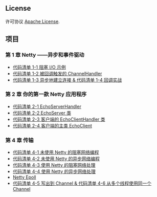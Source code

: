 ## License
许可协议 [Apache License][].

[Apache License]: http://www.apache.org/licenses/LICENSE-2.0

## 项目

### 第 1 章 Netty ——异步和事件驱动
* [代码清单 1-1 阻塞 I/O 示例](src/main/java/com/takeseem/demo/netty/chapter1/ServerSocketDemo.java)
* [代码清单 1-2 被回调触发的 ChannelHandler](src/main/java/com/takeseem/demo/netty/chapter1/ChannelHandler.java)
* [代码清单 1-3 异步地建立连接 & 代码清单 1-4 回调实战](src/main/java/com/takeseem/demo/netty/chapter1/ChannelFutureDemo.java)

### 第 2 章 你的第一款 Netty 应用程序
* [代码清单 2-1 EchoServerHandler](src/main/java/com/takeseem/demo/netty/chapter2/EchoServerHandler.java)
* [代码清单 2-2 EchoServer 类](src/main/java/com/takeseem/demo/netty/chapter2/EchoServer.java)
* [代码清单 2-3 客户端的 EchoClientHandler 类](src/main/java/com/takeseem/demo/netty/chapter2/EchoClientHandler.java)
* [代码清单 2-4 客户端的主类 EchoClient](src/main/java/com/takeseem/demo/netty/chapter2/EchoClient.java)

### 第 4 章 传输
* [代码清单 4-1 未使用 Netty 的阻塞网络编程](src/main/java/com/takeseem/demo/netty/chapter4/PlainOioServer.java)
* [代码清单 4-2 未使用 Netty 的异步网络编程](src/main/java/com/takeseem/demo/netty/chapter4/PlainNioServer.java)
* [代码清单 4-3 使用 Netty 的阻塞网络处理](src/main/java/com/takeseem/demo/netty/chapter4/NettyOioServer.java)
* [代码清单 4-4 使用 Netty 的异步网络处理](src/main/java/com/takeseem/demo/netty/chapter4/NettyNioServer.java)
* [Netty Epoll](src/main/java/com/takeseem/demo/netty/chapter4/NettyEpollServer.java)
* [代码清单 4-5 写出到 Channel & 代码清单 4-6 从多个线程使用同一个 Channel](src/main/java/com/takeseem/demo/netty/chapter4/ChannelWriterServer.java)
